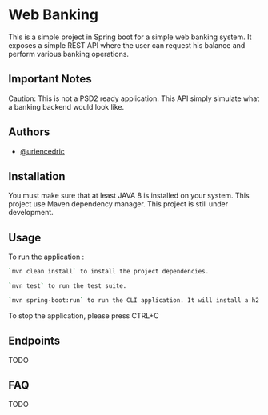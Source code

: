 # Web Banking

This is a simple project in Spring boot for a simple web banking system. It exposes a simple REST API where the user can request 
his balance and perform various banking operations.


## Important Notes

Caution: This is not a PSD2 ready application. This API simply simulate what a banking backend would look like.

## Authors

- [@uriencedric](https://www.github.com/uriencedric)


## Installation


You must make sure that at least JAVA 8 is installed on your system. This project use Maven dependency manager.
This project is still under development.

## Usage

To run the application :

```bash
`mvn clean install` to install the project dependencies.

`mvn test` to run the test suite.

`mvn spring-boot:run` to run the CLI application. It will install a h2 db @  the ~/ folder on your computer.
```

To stop the application, please press CTRL+C

## Endpoints

 TODO

## FAQ

TODO


